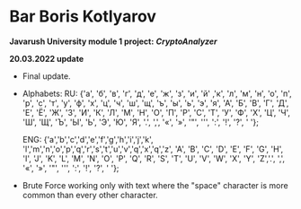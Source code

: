 # Bar Boris Kotlyarov

**Javarush University module 1 project:**
***CryptoAnalyzer***

**20.03.2022 update**
 - Final update.

 - Alphabets:
   RU: {'а', 'б', 'в', 'г', 'д', 'е', 'ж', 'з', 'и', 'й' ,'к', 'л', 'м', 'н', 'о', 'п', 
   'р', 'с', 'т', 'у', 'ф', 'х', 'ц', 'ч', 'ш', 'щ', 'ъ', 'ы', 'ь', 'э', 'я', 'А', 'Б',
   'В', 'Г', 'Д', 'Е', 'Ё', 'Ж', 'З', 'И', 'К', 'Л', 'М', 'Н', 'О', 'П', 'Р', 'С', 'Т',
   'У', 'Ф', 'Х', 'Ц', 'Ч', 'Ш', 'Щ', 'Ъ', 'Ы', 'Ь', 'Э', 'Ю', 'Я', '.', ',', '«', '»',
   '"', '\'', ':', '!', '?', ' '};

   ENG: {'a','b','c','d','e','f','g','h','i','j','k',
   'l','m','n','o','p','q','r','s','t','u','v','q','x','q','z', 'A', 'B', 'C', 'D', 'E', 'F',
   'G', 'H', 'I', 'J', 'K', 'L', 'M', 'N', 'O', 'P', 'Q', 'R', 'S', 'T', 'U', 'V', 'W', 'X',
   'Y', 'Z','.', ',', '«', '»', '"', '\'', ':', '!', '?', ' '};

 - Brute Force working only with text where the "space" character is more common than every other character.
